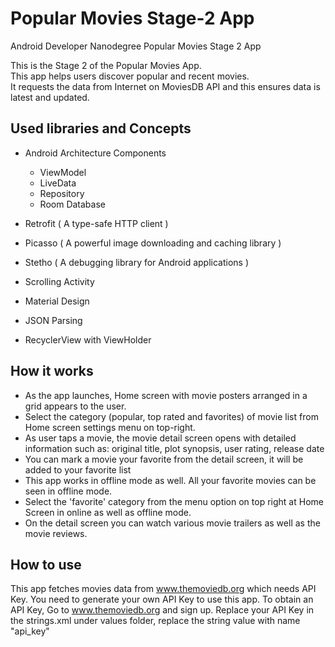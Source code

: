 # Popular Movies Stage-2 App
Android Developer Nanodegree Popular Movies Stage 2 App

This is the Stage 2 of the Popular Movies App.  
This app helps users discover popular and recent movies.  
It requests the data from Internet on MoviesDB API and this ensures data is latest and updated.  



## Used libraries and Concepts

- Android Architecture Components 

  - ViewModel 
  - LiveData
  - Repository 
  - Room Database
  
- Retrofit ( A type-safe HTTP client )
- Picasso ( A powerful image downloading and caching library )
- Stetho ( A debugging library for Android applications )
- Scrolling Activity
- Material Design
- JSON Parsing
- RecyclerView with ViewHolder


## How it works
- As the app launches, Home screen with movie posters arranged in a grid appears to the user.
- Select the category (popular, top rated and favorites) of movie list from Home screen settings menu on top-right.
- As user taps a movie, the movie detail screen opens with detailed information such as: original title, plot synopsis, user rating, release date
- You can mark a movie your favorite from the detail screen, it will be added to your favorite list
- This app works in offline mode as well. All your favorite movies can be seen in offline mode.
- Select the 'favorite' category from the menu option on top right at Home Screen in online as well as offline mode.
- On the detail screen you can watch various movie trailers as well as the movie reviews.



## How to use
This app fetches movies data from www.themoviedb.org which needs API Key.
You need to generate your own API Key to use this app.
To obtain an API Key, Go to www.themoviedb.org and sign up.
Replace your API Key in the strings.xml under values folder, replace the string value with name "api_key"
